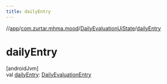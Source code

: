 ```yaml
---
title: dailyEntry
---
```

//[app](../../../index.html)/[com.zurtar.mhma.mood](../index.html)/[DailyEvaluationUiState](index.html)/[dailyEntry](daily-entry.html)



# dailyEntry



[androidJvm]\
val [dailyEntry](daily-entry.html): [DailyEvaluationEntry](../../com.zurtar.mhma.data/-daily-evaluation-entry/index.html)




